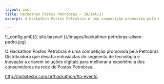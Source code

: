 ```yaml
---
layout: post
title: Hackathon Postos Petrobras - 30/set/17
excerpt: O Hackathon Postos Petrobras é uma competição promovida pela Petrobras Distribuidora que desafia entusiastas do segmento de tecnologia e inovação a criarem soluções digitais

---
```


![_config.yml]({{ site.baseurl }}/images/hackathon-petrobras-alison-pedro.jpg)

O Hackathon Postos Petrobras é uma competição promovida pela Petrobras Distribuidora que desafia entusiastas do segmento de tecnologia e inovação a criarem soluções digitais para melhorar a experiência dos consumidores na rede de Postos Petrobras.

http://hotsitesbr.com.br/hackathon/#o-evento

